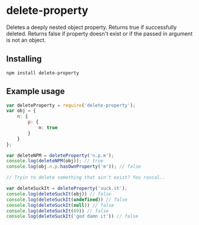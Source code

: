 # delete-property
Deletes a deeply nested object property. Returns true if successfully deleted. Returns false if property doesn't exist or if the passed in argument is not an object.

## Installing
`npm install delete-property`

## Example usage
```js
var deleteProperty = require('delete-property');
var obj = {
    n: {
        p: {
            m: true
        }
    }  
};

var deleteNPM = deleteProperty('n.p.m');
console.log(deleteNPM(obj)); // true
console.log(obj.n.p.hasOwnProperty('m')); // false

// Tryin to delete something that ain't exist? You rascal..

var deleteSuckIt = deleteProperty('suck.it');
console.log(deleteSuckIt(obj)) // false
console.log(deleteSuckIt(undefined)) // false
console.log(deleteSuckIt(null)) // false
console.log(deleteSuckIt(69)) // false
console.log(deleteSuckIt('god damn it')) // false
```
